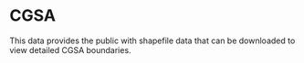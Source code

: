 CGSA
====

This data provides the public with shapefile data that can be downloaded to view detailed CGSA boundaries.
